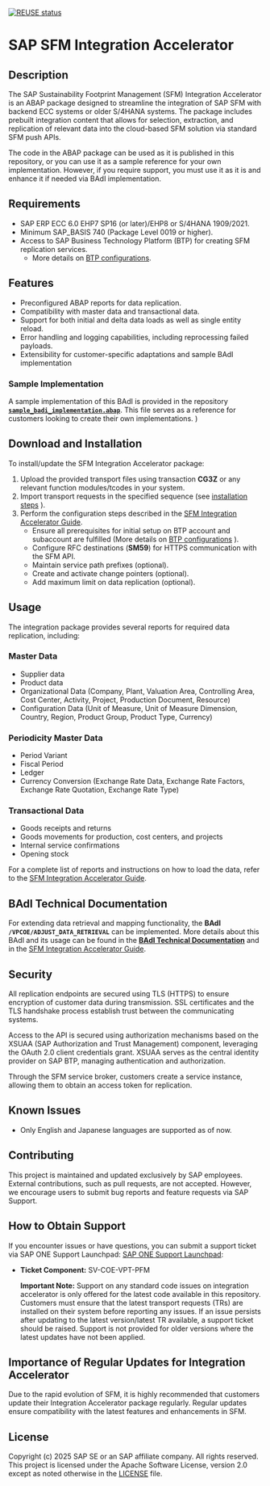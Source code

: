 [![REUSE status](https://api.reuse.software/badge/github.com/SAP-samples/sap-sfm-integration-accelerator)](https://api.reuse.software/info/github.com/SAP-samples/sap-sfm-integration-accelerator)

# SAP SFM Integration Accelerator


## Description

The SAP Sustainability Footprint Management (SFM) Integration Accelerator is an ABAP package designed to streamline the integration of SAP SFM with backend ECC systems or older S/4HANA systems. The package includes prebuilt integration content that allows for selection, extraction, and replication of relevant data into the cloud-based SFM solution via standard SFM push APIs.

The code in the ABAP package can be used as it is published in this repository, or you can use it as a sample reference for your own implementation. However, if you require support, you must use it as it is and enhance it if needed via BAdI implementation.

## Requirements

- SAP ERP ECC 6.0 EHP7 SP16 (or later)/EHP8 or S/4HANA 1909/2021.
- Minimum SAP\_BASIS 740 (Package Level 0019 or higher).
- Access to SAP Business Technology Platform (BTP) for creating SFM replication services.
  - More details on [BTP configurations](https://help.sap.com/docs/sustainability-footprint-management/sap-sustainability-footprint-management-b3e39aed098c41a2b0d49db0caf80711/initial-setup).

## Features

- Preconfigured ABAP reports for data replication.
- Compatibility with master data and transactional data.
- Support for both initial and delta data loads as well as single entity reload.
- Error handling and logging capabilities, including reprocessing failed payloads.
- Extensibility for customer-specific adaptations and sample BAdI implementation

### **Sample Implementation**
A sample implementation of this BAdI is provided in the repository **[`sample_badi_implementation.abap`](sfm-integration-enhancements-samples/sample%20badi%20implementation.abap)**. This file serves as a reference for customers looking to create their own implementations.
)

## Download and Installation

To install/update the SFM Integration Accelerator package:

1. Upload the provided transport files using transaction **CG3Z** or any relevant function modules/tcodes in your system.
2. Import transport requests in the specified sequence (see [installation steps](sfm-abap-technical-objects/readme.md) ).
3. Perform the configuration steps described in the [SFM Integration Accelerator Guide](Documentation/SAP_VP_SFM_Integration%20Accelerator_ConfigGuide_v2_0.pdf).
   - Ensure all prerequisites for initial setup on BTP account and subaccount are fulfilled (More details on [BTP configurations](https://help.sap.com/docs/sustainability-footprint-management/sap-sustainability-footprint-management-b3e39aed098c41a2b0d49db0caf80711/initial-setup) ).
   - Configure RFC destinations (**SM59**) for HTTPS communication with the SFM API.
   - Maintain service path prefixes (optional).
   - Create and activate change pointers (optional).
   - Add maximum limit on data replication (optional).
   

## Usage

The integration package provides several reports for required data replication, including:

### **Master Data**

- Supplier data
- Product data
- Organizational Data (Company, Plant, Valuation Area, Controlling Area, Cost Center, Activity, Project, Production Document, Resource)
- Configuration Data (Unit of Measure, Unit of Measure Dimension, Country, Region, Product Group, Product Type, Currency)

### **Periodicity Master Data**

- Period Variant
- Fiscal Period
- Ledger
- Currency Conversion (Exchange Rate Data, Exchange Rate Factors, Exchange Rate Quotation, Exchange Rate Type)

### **Transactional Data**

- Goods receipts and returns
- Goods movements for production, cost centers, and projects
- Internal service confirmations
- Opening stock

For a complete list of reports and instructions on how to load the data, refer to the [SFM Integration Accelerator Guide](Documentation/SAP_VP_SFM_Integration%20Accelerator_ConfigGuide_v2_0.pdf).

## BAdI Technical Documentation

For extending data retrieval and mapping functionality, the **BAdI `/VPCOE/ADJUST_DATA_RETRIEVAL`** can be implemented. More details about this BAdI and its usage can be found in the **[BAdI Technical Documentation](sfm-integration-enhancements-samples/badi-documentation)** and in the [SFM Integration Accelerator Guide](Documentation/SAP_VP_SFM_Integration%20Accelerator_ConfigGuide_v2_0.pdf).

## Security

All replication endpoints are secured using TLS (HTTPS) to ensure encryption of customer data during transmission.
SSL certificates and the TLS handshake process establish trust between the communicating systems.

Access to the API is secured using authorization mechanisms based on the XSUAA (SAP Authorization and Trust Management) component, leveraging the OAuth 2.0 client credentials grant.
XSUAA serves as the central identity provider on SAP BTP, managing authentication and authorization.

Through the SFM service broker, customers create a service instance, allowing them to obtain an access token for replication.

## Known Issues

- Only English and Japanese languages are supported as of now.

## Contributing

This project is maintained and updated exclusively by SAP employees. External contributions, such as pull requests, are not accepted. However, we encourage users to submit bug reports and feature requests via SAP Support.


## How to Obtain Support

If you encounter issues or have questions, you can submit a support ticket via SAP ONE Support Launchpad: [SAP ONE Support Launchpad](https://support.sap.com/en/index.html):

- **Ticket Component:** SV-COE-VPT-PFM

  **Important Note:** Support on any standard code issues on integration accelerator is only offered for the latest code available in this repository. Customers must ensure that the latest transport requests (TRs) are installed on their system before reporting any issues. If an issue persists after updating to the latest version/latest TR available, a support ticket should be raised. Support is not provided for older versions where the latest updates have not been applied.

## Importance of Regular Updates for Integration Accelerator

Due to the rapid evolution of SFM, it is highly recommended that customers update their Integration Accelerator package regularly. Regular updates ensure compatibility with the latest features and enhancements in SFM.

## License

Copyright (c) 2025 SAP SE or an SAP affiliate company. All rights reserved. This project is licensed under the Apache Software License, version 2.0 except as noted otherwise in the [LICENSE](LICENSE) file.

